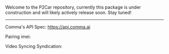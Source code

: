 Welcome to the P2Car repository, currently this package is under construction and will likely actively release soon. Stay tuned!

---  
Comma's API Spec: https://api.comma.ai

Pairing imei:

Video Syncing Syndication:
